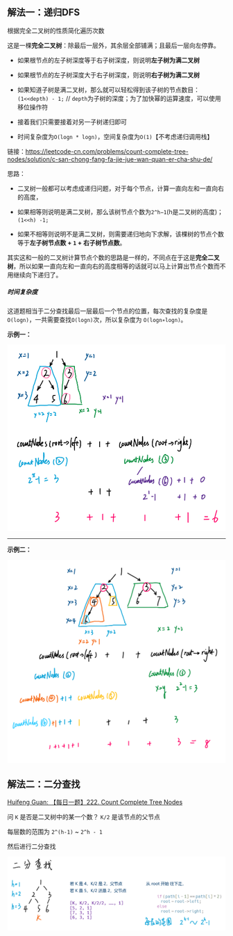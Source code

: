 ## 解法一：递归DFS

根据完全二叉树的性质简化遍历次数

这是一棵**完全二叉树**：除最后一层外，其余层全部铺满；且最后一层向左停靠。



- 如果根节点的左子树深度等于右子树深度，则说明**左子树为满二叉树**

- 如果根节点的左子树深度大于右子树深度，则说明**右子树为满二叉树**

- 如果知道子树是满二叉树，那么就可以轻松得到该子树的节点数目：`(1<<depth) - 1;` // `depth`为子树的深度；为了加快幂的运算速度，可以使用移位操作符
- 接着我们只需要接着对另一子树递归即可
- 时间复杂度为`O(logn * logn)`，空间复杂度为`O(1)`【不考虑递归调用栈】


链接：https://leetcode-cn.com/problems/count-complete-tree-nodes/solution/c-san-chong-fang-fa-jie-jue-wan-quan-er-cha-shu-de/



思路：

- 二叉树一般都可以考虑成递归问题，对于每个节点，计算一直向左和一直向右的高度，

- 如果相等则说明是满二叉树，那么该树节点个数为`2^h−1`(h是二叉树的高度)；`(1<<h) -1;`

- 如果不相等则说明不是满二叉树，则需要递归地向下求解，该棵树的节点个数等于**左子树节点数 + `1` + 右子树节点数**。

其实这和一般的二叉树计算节点个数的思路是一样的，不同点在于这是**完全二叉树**，所以如果一直向左和一直向右的高度相等的话就可以马上计算出节点个数而不用继续向下递归了。

##### 时间复杂度

这道题相当于二分查找最后一层最后一个节点的位置，每次查找的复杂度是`O(logn)`，一共需要查找`O(logn)`次，所以复杂度为 `O(logn∗logn)`。

**示例一：**

![solve_eg1](https://raw.githubusercontent.com/KimmiGYH/LeetCode_Notes_Public/master/Section05_Solutions/0222_Count%20Complete%20Tree%20Nodes_%E5%AE%8C%E5%85%A8%E4%BA%8C%E5%8F%89%E6%A0%91%E7%9A%84%E8%8A%82%E7%82%B9%E4%B8%AA%E6%95%B0/solve_eg1.png)

------

**示例二：**

![solve_eg2](https://raw.githubusercontent.com/KimmiGYH/LeetCode_Notes_Public/master/Section05_Solutions/0222_Count%20Complete%20Tree%20Nodes_%E5%AE%8C%E5%85%A8%E4%BA%8C%E5%8F%89%E6%A0%91%E7%9A%84%E8%8A%82%E7%82%B9%E4%B8%AA%E6%95%B0/solve_eg2.png)



## 解法二：二分查找

[Huifeng Guan: 【每日一题】222. Count Complete Tree Nodes](https://youtu.be/JSq15O0Bs-E)

问 `K` 是否是二叉树中的某一个数？ `K/2` 是该节点的父节点

每层数的范围为 `2^(h-1)` ~ `2^h - 1`

然后进行二分查找

![solve_二分查找](https://raw.githubusercontent.com/KimmiGYH/LeetCode_Notes_Public/master/Section05_Solutions/0222_Count%20Complete%20Tree%20Nodes_%E5%AE%8C%E5%85%A8%E4%BA%8C%E5%8F%89%E6%A0%91%E7%9A%84%E8%8A%82%E7%82%B9%E4%B8%AA%E6%95%B0/solve_%E4%BA%8C%E5%88%86.png)